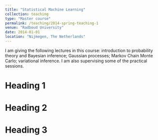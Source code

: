 ```yaml
---
title: "Statistical Machine Learning"
collection: teaching
type: "Master course"
permalink: /teaching/2014-spring-teaching-1
venue: "Radboud University"
date: 2014-01-01
location: "Nijmegen, The Netherlands"
---
```


I am giving the following lectures in this course: introduction to probability theory and Bayesian inference; Gaussian processes; Markov Chain Monte Carlo; variational inference. I am also supervising some of the practical sessions.

Heading 1
======

Heading 2
======

Heading 3
======
